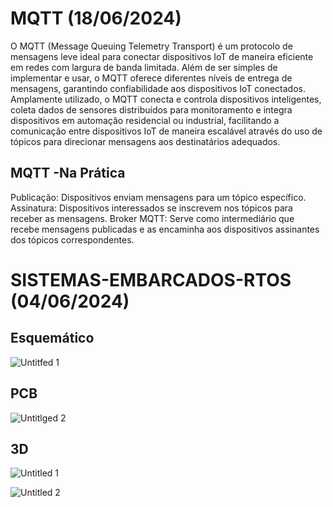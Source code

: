 # MQTT (18/06/2024)
O MQTT (Message Queuing Telemetry Transport) é um protocolo de mensagens leve ideal para conectar dispositivos IoT de maneira eficiente em redes com largura de banda limitada. 
Além de ser simples de implementar e usar, o MQTT oferece diferentes níveis de entrega de mensagens, garantindo confiabilidade aos dispositivos IoT conectados.
Amplamente utilizado, o MQTT conecta e controla dispositivos inteligentes, coleta dados de sensores distribuídos para monitoramento e integra dispositivos em automação residencial ou industrial, facilitando a comunicação entre dispositivos IoT de maneira escalável através do uso de tópicos para direcionar mensagens aos destinatários adequados.

## MQTT -Na Prática
Publicação: Dispositivos enviam mensagens para um tópico específico.
Assinatura: Dispositivos interessados se inscrevem nos tópicos para receber as mensagens.
Broker MQTT: Serve como intermediário que recebe mensagens publicadas e as encaminha aos dispositivos assinantes dos tópicos correspondentes.



# SISTEMAS-EMBARCADOS-RTOS (04/06/2024)

## Esquemático
![Untitfed 1](https://github.com/fdalvesco/SISTEMAS-EMBARCADOS-RTOS/assets/101358513/c240dab4-dfb1-4910-b845-6ec7dcf2b1a8)

## PCB
![Untitlged 2](https://github.com/fdalvesco/SISTEMAS-EMBARCADOS-RTOS/assets/101358513/b8b208f4-6b86-47a4-b9e2-03081d31f263)



## 3D
![Untitled 1](https://github.com/fdalvesco/SISTEMAS-EMBARCADOS-RTOS/assets/101358513/e8956ccc-bbfe-4036-94bc-ca469ca947cf)

![Untitled 2](https://github.com/fdalvesco/SISTEMAS-EMBARCADOS-RTOS/assets/101358513/bcdba762-3b62-4ec6-b635-0c7860891522)
